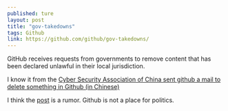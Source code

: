```yaml
---
published: ture
layout: post
title: "gov-takedowns"
tags: Github
link: https://github.com/github/gov-takedowns/
---
```


GitHub receives requests from governments to remove content that has been declared unlawful in their local jurisdiction.

I know it from the [Cyber Security Association of China sent github a mail to delete something in Github (in Chinese)](http://www.solidot.org/story?sid=48685)

I think the [post](https://github.com/programthink/zhao/issues/38) is a rumor. Github is not a place for politics.
